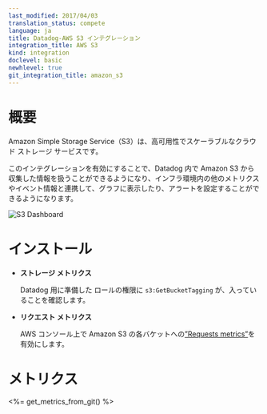 ```yaml
---
last_modified: 2017/04/03
translation_status: compete
language: ja
title: Datadog-AWS S3 インテグレーション
integration_title: AWS S3
kind: integration
doclevel: basic
newhlevel: true
git_integration_title: amazon_s3
---
```


<!-- # Overview

![S3 Dashboard](/static/images/s3_db_screenshot.png)

Amazon Simple Storage Service (S3) is a highly available and scalable cloud storage service.

Enable this integration to see in Datadog all your S3 metrics. -->

# 概要

Amazon Simple Storage Service（S3）は、高可用性でスケーラブルなクラウド ストレージ サービスです。

このインテグレーションを有効にすることで、Datadog 内で Amazon S3 から収集した情報を扱うことができるようになり、インフラ環境内の他のメトリクスやイベント情報と連携して、グラフに表示したり、アラートを設定することができるようになります。


![S3 Dashboard](/static/images/s3_db_screenshot.png)

<!-- # Installation

* **Daily Storage Metrics**

	The only requirement to monitor daily metrics is the permission `s3:GetBucketTagging`.

* **Request Metrics**

	[Enable Requests metrics][1] on your Amazon S3 buckets from the AWS console. -->

# インストール

* **ストレージ メトリクス**

    Datadog 用に準備した ロールの権限に `s3:GetBucketTagging` が、入っていることを確認します。

* **リクエスト メトリクス**

    AWS コンソール上で Amazon S3 の各バケットへの[”Requests metrics”][1]を有効にします。


<!-- # Metrics

<%= get_metrics_from_git() %> -->

# メトリクス

<%= get_metrics_from_git() %>


[1]: http://docs.aws.amazon.com/AmazonS3/latest/dev/cloudwatch-monitoring.html